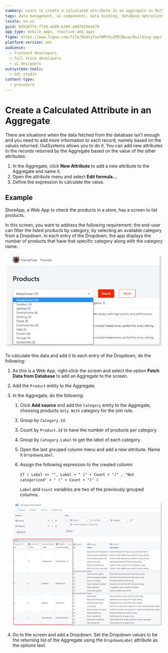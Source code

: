 ```yaml
---
summary: Learn to create a calculated attribute in an aggregate in OutSystems Developer Cloud (ODC) for enhanced data handling.
tags: data management, ui components, data binding, database operations
locale: en-us
guid: 8d55b7fe-ff2d-4a80-b306-e8d7820ea579
app_type: mobile apps, reactive web apps
figma: https://www.figma.com/file/6G4tyYswfWPn5uJPDlBpvp/Building-apps?type=design&node-id=3101%3A2486&t=ZwHw8hXeFhwYsO5V-1
platform-version: odc
audience:
  - frontend developers
  - full stack developers
  - ui designers
outsystems-tools:
  - odc studio
content-type:
  - procedure
---
```


# Create a Calculated Attribute in an Aggregate

There are situations when the data fetched from the database isn't enough and you need to add more information to each record, namely based on the values returned. OutSystems allows you to do it. You can add new attributes to the records returned by the Aggregate based on the value of the other attributes:

1. In the Aggregate, click **New Attribute** to add a new attribute to the Aggregate and name it.
1. Open the attribute menu and select **Edit formula...**
1. Define the expression to calculate the value.

## Example

StoreApp, a Web App to check the products in a store, has a screen to list products.

In this screen, you want to address the following requirement: the end-user can filter the listed products by category, by selecting an available category from a Dropdown. In each entry of the Dropdown, the app displays the number of products that have that specific category along with the category name.

![Screenshot of the process to create a calculated attribute in an Aggregate for listing products by category in OutSystems](images/listed-products-by-category-odcs.png "Creating a Calculated Attribute in an Aggregate")

To calculate this data and add it to each entry of the Dropdown, do the following:

1. As this is a Web App, right-click the screen and select the option **Fetch Data from Database** to add an Aggregate to the screen.

1. Add the `Product` entity to the Aggregate.

1. In the Aggregate, do the following:

    1. Click **Add source** and add the `Category` entity to the Aggregate, choosing products `Only With` category for the join rule.

    1. Group by `Category.Id`.

    1. Count by `Product.Id` to have the number of products per category.

    1. Group by `Category.Label` to get the label of each category.

    1. Open the last grouped column menu and add a new attribute. Name it `DropdownLabel`.

    1. Assign the following expression to the created column:

        `If ( Label <> "", Label + " (" + Count + ")" , "Not categorized" + " (" + Count + ")" )`

        `Label` and `Count` variables are two of the previously grouped columns.

    ![Step-by-step visual guide on how to assign an expression to a new calculated attribute in an OutSystems Aggregate](images/calculate-data-odcs.png "Assigning Expression to Calculated Attribute")

1. Go to the screen and add a Dropdown. Set the Dropdown values to be the returning list of the Aggregate using the `DropdownLabel` attribute as the options text.
